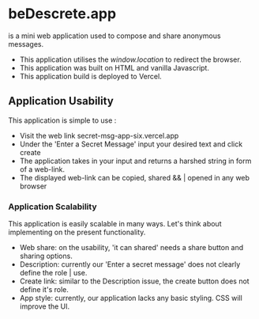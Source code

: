 # beDescrete.app

is a mini web application used to compose and share anonymous messages.

- This application utilises the *window.location* to redirect the browser.
- This application was built on HTML and vanilla Javascript.
- This application build is deployed to Vercel.

## Application Usability

This application is simple to use :

- Visit the web link secret-msg-app-six.vercel.app
- Under the 'Enter a Secret Message' input your desired text and click create
- The application takes in your input and returns a harshed string in form of a web-link.
- The displayed web-link can be copied, shared && | opened in any web browser

### Application Scalability

This application is easily scalable in many ways.
Let's think about implementing on the present functionality.

- Web share: on the usability, 'it can shared' needs a share button and sharing options.
- Description: currently our 'Enter a secret message' does not clearly define the role | use.
- Create link: similar to the Description issue, the create button does not define it's role.
- App style: currently, our application lacks any basic styling. CSS will improve the UI.
